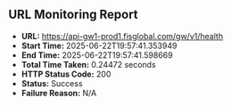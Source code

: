 ## URL Monitoring Report

- **URL:** https://api-gw1-prod1.fisglobal.com/gw/v1/health
- **Start Time:** 2025-06-22T19:57:41.353949
- **End Time:** 2025-06-22T19:57:41.598669
- **Total Time Taken:** 0.24472 seconds
- **HTTP Status Code:** 200
- **Status:** Success
- **Failure Reason:** N/A
